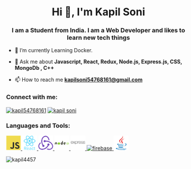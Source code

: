 <!-- ### Hi there 👋



- 🌱 I’m currently Brushing up my MERN Stack knowledge.
- 👯 I’m looking to collaborate on FrontEnd or BackEnd Projects
- 📫 How to reach me: kapilsoni54768161@gmail.com
<img src="https://github-readme-stats.vercel.app/api?username=kapil4457&&show_icons=true&title_color=ffffff&icon_color=bb2acf&text_color=daf7dc&bg_color=151515">
 -->
 <h1 align="center">Hi 👋, I'm Kapil Soni</h1>
<h3 align="center">I am a Student from India. I am a Web Developer and likes to learn new tech things</h3>


- 🌱 I’m currently Learning Docker.

- 💬 Ask me about **Javascript, React, Redux, Node.js, Express.js, CSS, MongoDb , C++**

- 📫 How to reach me **kapilsoni54768161@gmail.com**

<h3 align="left">Connect with me:</h3>
<p align="left">
<a href="https://twitter.com/kapil54768161" target="blank"><img align="center" src="https://raw.githubusercontent.com/rahuldkjain/github-profile-readme-generator/master/src/images/icons/Social/twitter.svg" alt="kapil54768161" height="30" width="40" /></a>
<a href="https://linkedin.com/in/kapil-soni-2b25981ab" target="blank"><img align="center" src="https://raw.githubusercontent.com/rahuldkjain/github-profile-readme-generator/master/src/images/icons/Social/linked-in-alt.svg" alt="kapil soni" height="30" width="40" /></a>
</p>

<h3 align="left">Languages and Tools:</h3>
<p align="left">

 
 <a href="#" rel="noreferrer"> <img src="https://raw.githubusercontent.com/devicons/devicon/master/icons/javascript/javascript-original.svg" alt="javascript" width="40" height="40"/> </a> 
 <a href="https://reactjs.org/" target="_blank" rel="noreferrer"> <img src="https://raw.githubusercontent.com/devicons/devicon/master/icons/react/react-original-wordmark.svg" alt="react" width="40" height="40"/> </a>
 <a href="https://redux.js.org" target="_blank" rel="noreferrer"> <img src="https://raw.githubusercontent.com/devicons/devicon/master/icons/redux/redux-original.svg" alt="redux" width="40" height="40"/> </a> 
  <a href="https://nodejs.org" target="_blank" rel="noreferrer"> <img src="https://raw.githubusercontent.com/devicons/devicon/master/icons/nodejs/nodejs-original-wordmark.svg" alt="nodejs" width="40" height="40"/> </a> 
 <a href="https://expressjs.com" target="_blank" rel="noreferrer"> <img src="https://raw.githubusercontent.com/devicons/devicon/master/icons/express/express-original-wordmark.svg" alt="express" width="40" height="40"/> </a>
 <a href="https://firebase.google.com/" target="_blank" rel="noreferrer"> <img src="https://www.vectorlogo.zone/logos/firebase/firebase-icon.svg" alt="firebase" width="40" height="40"/> </a>
 <a href="https://www.java.com" target="_blank" rel="noreferrer"> <img src="https://raw.githubusercontent.com/devicons/devicon/master/icons/java/java-original.svg" alt="java" width="40" height="40"/> </a>
 
 </p>
 <div>
<p><img  align="left" src="https://github-readme-stats.vercel.app/api/top-langs?username=kapil4457&show_icons=true&cache_seconds=1800&locale=en&layout=compact" alt="kapil4457"  /></p>
 </div>


